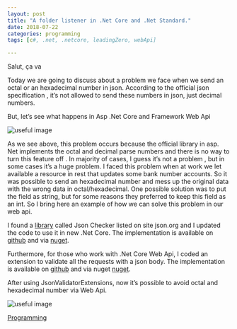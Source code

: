 ```yaml
---
layout: post
title: "A folder listener in .Net Core and .Net Standard."
date: 2018-07-22
categories: programming 
tags: [c#, .net, .netcore, leadingZero, webApi]

---
```


Salut, ça va 

Today we are going to discuss about a problem we face when we send an octal or an hexadecimal number in json. According to the official json specification , it’s not allowed to send these numbers in json, just decimal numbers. 

But, let’s see what happens in Asp .Net Core and Framework Web Api

![useful image]({{site.url}}/assets/json_validator/without_json_validator.png)

As we see above, this problem occurs because the official library in asp. Net implements the octal and decimal parse numbers and there is no way to turn this feature off . In majority of cases, I guess it’s not a problem , but in some cases it’s a huge problem. I faced this problem when at work we let available a resource in rest that updates some bank number accounts. So it was possible to send an hexadecimal number and mess up the original data with the wrong data in octal/hexadecimal. One possible solution was to put the field as string, but for some reasons they preferred to keep this field as an int. So I bring here an example of how we can solve this problem in our web api.

I found a [library](http://www.raboof.com/projects/jsonchecker/) called Json Checker listed on site json.org  and I updated the code to use it in new .Net Core. The implementation is available on [github](https://github.com/wendellantildes/JsonValidator) and via [nuget](https://www.nuget.org/packages/JsonValidatorTool/). 

Furthermore, for those who work with .Net Core Web Api, I coded an extension to validate all the requests with a json body. The implementation is available on [github](https://github.com/wendellantildes/JsonValidatorExtensions) and via nuget [nuget](https://www.nuget.org/packages/JsonValidatorExtensions.NetCore/).

After using JsonValidatorExtensions, now it’s possible to avoid octal and hexadecimal number via Web Api. 

![useful image]({{site.url}}/assets/json_validator/with_json_validator.png)

  <a href="/category/programming" class="badge badge-primary">Programming</a>

  
